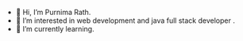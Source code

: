 - 👋 Hi, I’m Purnima Rath.
- 👀 I’m interested in web development and java full stack developer .
- 🌱 I’m currently learning.

<!---
Purnima7894/Purnima7894 is a ✨ special ✨ repository because its `README.md` (this file) appears on your GitHub profile.
You can click the Preview link to take a look at your changes.
--->
